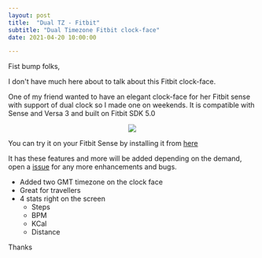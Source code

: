 ```yaml
---
layout: post
title:  "Dual TZ - Fitbit"
subtitle: "Dual Timezone Fitbit clock-face"
date: 2021-04-20 10:00:00

---
```


Fist bump folks,

I don't have much here about to talk about this Fitbit clock-face.

One of my friend wanted to have an elegant clock-face for her Fitbit sense with support of dual clock so I made one on weekends. It is compatible with Sense and Versa 3 and built on  Fitbit SDK 5.0

<center><image src="https://raw.githubusercontent.com/avicoder/Dual-TZ/master/Dual-TZ.png" /></center>

You can try it on your Fitbit Sense by installing it from [here](https://gallery.fitbit.com/details/c422e397-ea03-4f64-84af-e01e4a81b328)

It has these features and more will be added depending on the demand, open a [issue](https://github.com/avicoder/Dual-TZ) for any more enhancements and bugs.

 - Added two GMT timezone on the clock face
 - Great for travellers
 - 4 stats right on the screen
   - Steps
   - BPM
   - KCal
   - Distance

Thanks
